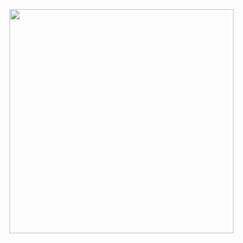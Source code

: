 <img src="https://github.com/user-attachments/assets/ba958e06-3e01-43bd-b61a-deb8b043cf65" width=400/>
